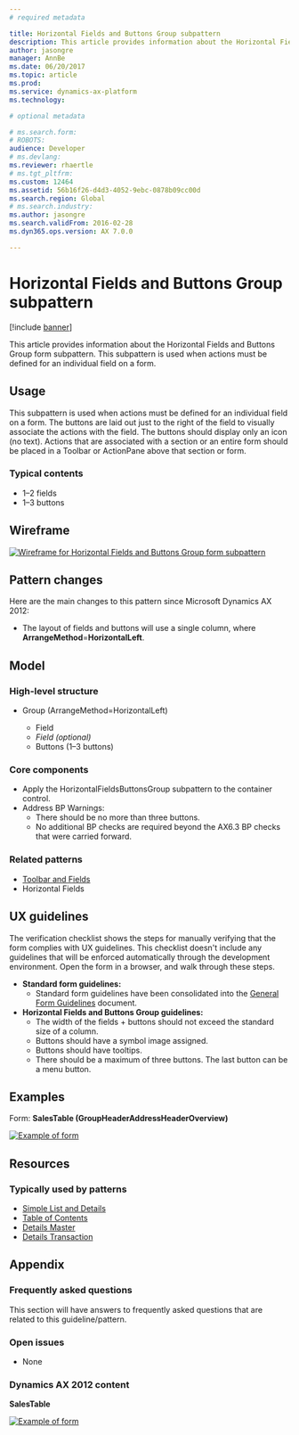 ```yaml
---
# required metadata

title: Horizontal Fields and Buttons Group subpattern
description: This article provides information about the Horizontal Fields and Buttons Group subpattern, which is used when actions must be defined for an individual field.
author: jasongre
manager: AnnBe
ms.date: 06/20/2017
ms.topic: article
ms.prod: 
ms.service: dynamics-ax-platform
ms.technology: 

# optional metadata

# ms.search.form: 
# ROBOTS: 
audience: Developer
# ms.devlang: 
ms.reviewer: rhaertle
# ms.tgt_pltfrm: 
ms.custom: 12464
ms.assetid: 56b16f26-d4d3-4052-9ebc-0878b09cc00d
ms.search.region: Global
# ms.search.industry: 
ms.author: jasongre
ms.search.validFrom: 2016-02-28
ms.dyn365.ops.version: AX 7.0.0

---
```


# Horizontal Fields and Buttons Group subpattern

[!include [banner](../includes/banner.md)]

This article provides information about the Horizontal Fields and Buttons Group form subpattern. This subpattern is used when actions must be defined for an individual field on a form.

Usage
-----

This subpattern is used when actions must be defined for an individual field on a form. The buttons are laid out just to the right of the field to visually associate the actions with the field. The buttons should display only an icon (no text). Actions that are associated with a section or an entire form should be placed in a Toolbar or ActionPane above that section or form.

### Typical contents

-   1–2 fields
-   1–3 buttons

## Wireframe
[![Wireframe for Horizontal Fields and Buttons Group form subpattern](./media/horizontalfieldsbuttons1.png)](./media/horizontalfieldsbuttons1.png)

## Pattern changes
Here are the main changes to this pattern since Microsoft Dynamics AX 2012:

-   The layout of fields and buttons will use a single column, where **ArrangeMethod**=**HorizontalLeft**.

## Model
### High-level structure

- Group (ArrangeMethod=HorizontalLeft)

    - Field
    - *Field (optional)*
    - Buttons (1–3 buttons)

### Core components

-   Apply the HorizontalFieldsButtonsGroup subpattern to the container control.
-   Address BP Warnings:
    -   There should be no more than three buttons.
    -   No additional BP checks are required beyond the AX6.3 BP checks that were carried forward.

### Related patterns

-   [Toolbar and Fields](toolbar-fields-subpattern.md)
-   Horizontal Fields

## UX guidelines
The verification checklist shows the steps for manually verifying that the form complies with UX guidelines. This checklist doesn't include any guidelines that will be enforced automatically through the development environment. Open the form in a browser, and walk through these steps.

-   **Standard form guidelines:**
    -   Standard form guidelines have been consolidated into the [General Form Guidelines](general-form-guidelines.md) document.
-   **Horizontal Fields and Buttons Group guidelines:**
    -   The width of the fields + buttons should not exceed the standard size of a column.
    -   Buttons should have a symbol image assigned.
    -   Buttons should have tooltips.
    -   There should be a maximum of three buttons. The last button can be a menu button.

## Examples
Form: **SalesTable (GroupHeaderAddressHeaderOverview)** 

[![Example of form](./media/horizontalfieldsbuttons2.png)](./media/horizontalfieldsbuttons2.png)

## Resources
### Typically used by patterns

-   [Simple List and Details](simple-list-details-form-pattern.md)
-   [Table of Contents](table-of-contents-form-pattern.md)
-   [Details Master](details-master-form-pattern.md)
-   [Details Transaction](details-transaction-form-pattern.md)

## Appendix
### Frequently asked questions

This section will have answers to frequently asked questions that are related to this guideline/pattern.

### Open issues

-   None

### Dynamics AX 2012 content
**SalesTable** 

[![Example of form](./media/horizontalfieldsbuttons3.png)](./media/horizontalfieldsbuttons3.png)
